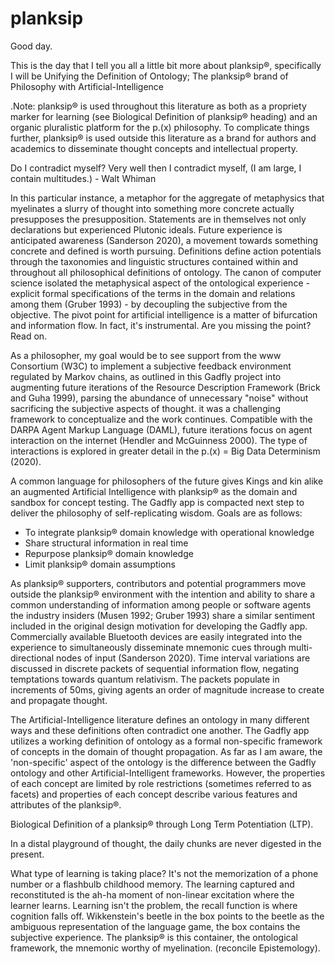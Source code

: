 # planksip

Good day.

This is the day that I tell you all a little bit more about planksip®, specifically I will be Unifying the Definition of Ontology; The planksip® brand of Philosophy with Artificial-Intelligence 

.Note: planksip® is used throughout this literature as both as a propriety marker for learning (see Biological Definition of planksip® heading) and an organic pluralistic platform for the p.(x) philosophy. To complicate things further, planksip® is used outside this literature as a brand for authors and academics to disseminate thought concepts and intellectual property.

Do I contradict myself?
Very well then I contradict myself,
(I am large, I contain multitudes.) - Walt Whiman

In this particular instance, a metaphor for the aggregate of metaphysics that myelinates a slurry of thought into something more concrete actually presupposes the presupposition. Statements are in themselves not only declarations but experienced Plutonic ideals. Future experience is anticipated awareness (Sanderson 2020), a movement towards something concrete and defined is worth pursuing. Definitions define action potentials through the taxonomies and linguistic structures contained within and throughout all philosophical definitions of ontology. The canon of computer science isolated the metaphysical aspect of the ontological experience - explicit formal specifications of the terms in the domain and relations among them (Gruber 1993) - by decoupling the subjective from the objective. The pivot point for artificial intelligence is a matter of bifurcation and information flow. In fact, it's instrumental. Are you missing the point? Read on. 

As a philosopher, my goal would be to see support from the www Consortium (W3C) to implement a subjective feedback environment regulated by Markov chains, as outlined in this Gadfly project into augmenting future iterations of the Resource Description Framework (Brick and Guha 1999), parsing the abundance of unnecessary "noise" without sacrificing the subjective aspects of thought. it was a challenging framework to conceptualize and the work continues. Compatible with the DARPA Agent Markup Language (DAML), future iterations focus on agent interaction on the internet (Hendler and McGuinness 2000). The type of interactions is explored in greater detail in the p.(x) = Big Data Determinism (2020). 

A common language for philosophers of the future gives Kings and kin alike an augmented Artificial Intelligence with planksip® as the domain and sandbox for concept testing. The Gadfly app is compacted next step to deliver the philosophy of self-replicating wisdom. Goals are as follows:
- To integrate planksip® domain knowledge with operational knowledge
- Share structural information in real time
- Repurpose planksip® domain knowledge
- Limit planksip® domain assumptions

As planksip® supporters, contributors and potential programmers move outside the planksip® environment with the intention and ability to share a common understanding of information among people or software agents the industry insiders (Musen 1992; Gruber 1993) share a similar sentiment included in the original design motivation for developing the Gadfly app. Commercially available Bluetooth devices are easily integrated into the experience to simultaneously disseminate mnemonic cues through multi-directional nodes of input (Sanderson 2020). Time interval variations are discussed in discrete packets of sequential information flow, negating temptations towards quantum relativism. The packets populate in increments of 50ms, giving agents an order of magnitude increase to create and propagate thought.

The Artificial-Intelligence literature defines an ontology in many different ways and these definitions often contradict one another. The Gadfly app utilizes a working definition of ontology as a formal non-specific framework of concepts in the domain of thought propagation. As far as I am aware, the 'non-specific' aspect of the ontology is the difference between the Gadfly ontology and other Artificial-Intelligent frameworks. However, the properties of each concept are limited by role restrictions (sometimes referred to as facets) and properties of each concept describe various features and attributes of the planksip®.

Biological Definition of a planksip® through Long Term Potentiation (LTP).

In a distal playground of thought, the daily chunks are never digested in the present.

What type of learning is taking place? It's not the memorization of a phone number or a flashbulb childhood memory. The learning captured and reconstituted is the ah-ha moment of non-linear excitation where the learner learns. Learning isn't the problem, the recall function is where cognition falls off. Wikkenstein's beetle in the box points to the beetle as the ambiguous representation of the language game, the box contains the subjective experience. The planksip® is this container, the ontological framework, the mnemonic worthy of myelination. (reconcile Epistemology). 

